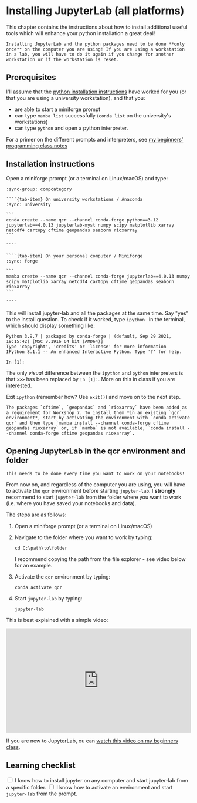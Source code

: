 # Installing JupyterLab (all platforms)

This chapter contains the instructions about how to install additional useful tools which will enhance your python installation a great deal!

```{note}
Installing JupyterLab and the python packages need to be done **only once** on the computer you are using! If you are using a workstation in a lab, you will have to do it again if you change for another workstation or if the workstation is reset.
```

## Prerequisites

 I'll assume that the [python installation instructions](01-installation) have worked for you (or that you are using a university workstation), and that you:

- are able to start a miniforge prompt
- can type `mamba list` successfully (`conda list` on the university's workstations)
- can type `python` and open a python interpreter.

For a primer on the different prompts and interpreters, see [my beginners' programming class notes](https://fabienmaussion.info/intro_to_programming/week_02/01-Install-jupyter.html#explanation-the-difference-between-the-command-prompt-the-miniforge-prompt-and-the-python-interpreter)

## Installation instructions

Open a miniforge prompt (or a terminal on Linux/macOS) and type:

`````{tab-set}
:sync-group: compcategory

````{tab-item} On university workstations / Anaconda
:sync: university

```
conda create --name qcr --channel conda-forge python==3.12 jupyterlab==4.0.13 jupyterlab-myst numpy scipy matplotlib xarray netcdf4 cartopy cftime geopandas seaborn rioxarray
```

````

````{tab-item} On your personal computer / Miniforge
:sync: forge

```
mamba create --name qcr --channel conda-forge jupyterlab==4.0.13 numpy scipy matplotlib xarray netcdf4 cartopy cftime geopandas seaborn rioxarray
```

````

`````

This will install jupyter-lab and all the packages at the same time. Say "yes" to the install question. To check if it worked, type `ipython
` in the terminal, which should display something like:

```none
Python 3.9.7 | packaged by conda-forge | (default, Sep 29 2021, 19:15:42) [MSC v.1916 64 bit (AMD64)]
Type 'copyright', 'credits' or 'license' for more information
IPython 8.1.1 -- An enhanced Interactive Python. Type '?' for help.

In [1]:
```

The only *visual* difference between the `ipython` and `python` interpreters is that `>>>` has been replaced by `In [1]:`. More on this in class if you are interested.

Exit `ipython` (remember how? Use `exit()`) and move on to the next step.

```{note}
The packages `cftime`, `geopandas` and `rioxarray` have been added as a requirement for Workshop 7. To install them *in an existing `qcr` environment*, start by activating the environment with `conda activate qcr` and then type `mamba install --channel conda-forge cftime geopandas rioxarray` or, if `mamba` is not available, `conda install --channel conda-forge cftime geopandas rioxarray`.
```

## Opening JupyterLab in the qcr environment and folder

```{note}
This needs to be done every time you want to work on your notebooks!
```

From now on, and regardless of the computer you are using, you will have to activate the `qcr` environment before starting `jupyter-lab`. I **strongly** recommend to start `jupyter-lab` from the folder where you want to work (i.e. where you have saved your notebooks and data).

The steps are as follows:

1. Open a miniforge prompt (or a terminal on Linux/macOS)
2. Navigate to the folder where you want to work by typing:

    ```none
    cd C:\path\to\folder
    ```

    I recommend copying the path from the file explorer - see video below for an example.

3. Activate the `qcr` environment by typing:

    ```none
    conda activate qcr
    ```

4. Start `jupyter-lab` by typing:

    ```none
    jupyter-lab
    ```

This is best explained with a simple video:

<div style="padding:56.25% 0 0 0;position:relative;"><iframe src="https://player.vimeo.com/video/1048667583?badge=0&amp;autopause=0&amp;player_id=0&amp;app_id=58479" frameborder="0" allow="autoplay; fullscreen; picture-in-picture; clipboard-write; encrypted-media" style="position:absolute;top:0;left:0;width:100%;height:100%;" title="Open the prompt, navigate to a folder and start JupyterLab"></iframe></div><script src="https://player.vimeo.com/api/player.js"></script>

If you are new to JupyterLab, ou can [watch this video on my beginners class](https://fabienmaussion.info/intro_to_programming/week_03/01-Intro-notebooks.html).

## Learning checklist

<label><input type="checkbox" id="week05_01" class="box"> I know how to install jupyter on any computer and start jupyter-lab from a specific folder.</input></label>
<label><input type="checkbox" id="week05_02" class="box"> I know how to activate an environment and start `jupyter-lab` from the prompt.</input></label>